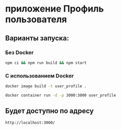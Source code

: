 # приложение Профиль пользователя

## Варианты запуска:

### Без Docker
```sh
npm ci && npm run build && npm start
```

### С использованием Docker

```sh
docker image build -t user_profile .

docker container run -d -p 3000:3000 user_profile
```
## Будет доступно по адресу
```
http://localhost:3000/
```
